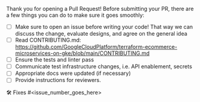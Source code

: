 Thank you for opening a Pull Request! Before submitting your PR, there are a few things you can do to make sure it goes smoothly:
- [ ] Make sure to open an issue before writing your code! That way we can discuss the change, evaluate designs, and agree on the general idea
- [ ] Read CONTRIBUTING.md: https://github.com/GoogleCloudPlatform/terraform-ecommerce-microservices-on-gke/blob/main/CONTRIBUTING.md
- [ ] Ensure the tests and linter pass
- [ ] Communicate test infrastructure changes, i.e. API enablement, secrets
- [ ] Appropriate docs were updated (if necessary)
- [ ] Provide instructions for reviewers.

🛠️ Fixes #<issue_number_goes_here>